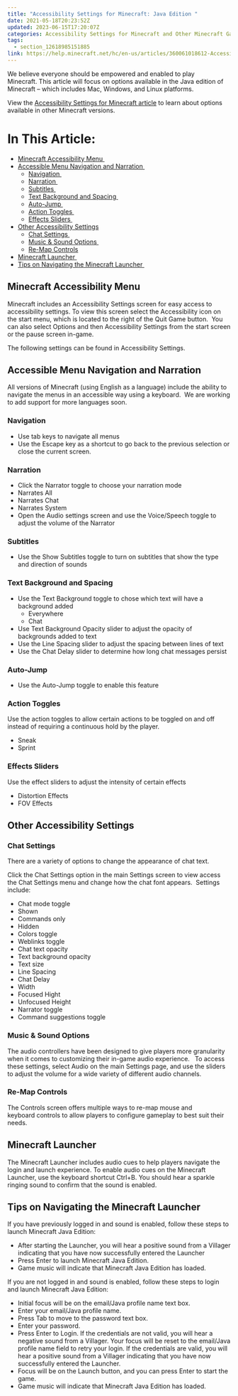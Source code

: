 ```yaml
---
title: "Accessibility Settings for Minecraft: Java Edition "
date: 2021-05-18T20:23:52Z
updated: 2023-06-15T17:20:07Z
categories: Accessibility Settings for Minecraft and Other Minecraft Games
tags:
  - section_12618985151885
link: https://help.minecraft.net/hc/en-us/articles/360061018612-Accessibility-Settings-for-Minecraft-Java-Edition-
---
```


We believe everyone should be empowered and enabled to play Minecraft. This article will focus on options available in the Java edition of Minecraft – which includes Mac, Windows, and Linux platforms.    

View the [Accessibility Settings for Minecraft article](https://aka.ms/MC-Bedrock-ACC-Features) to learn about options available in other Minecraft versions. 

# In This Article:

- [Minecraft Accessibility Menu ](#minecraft-accessibility-menu)
- [Accessible Menu Navigation and Narration ](#accessible-menu-navigation-and-narration)
  - [Navigation ](#navigation)
  - [Narration ](#narration)
  - [Subtitles ](#subtitles)
  - [Text Background and Spacing ](#text-background-and-spacing)
  - [Auto-Jump ](#auto-jump)
  - [Action Toggles ](#action-toggles)
  - [Effects Sliders ](#effects-sliders)
- [Other Accessibility Settings](#other-accessibility-settings)
  - [Chat Settings ](#chat-settings)
  - [Music & Sound Options ](#music--sound-options)
  - [Re-Map Controls](#re-map-controls)
- [Minecraft Launcher ](#minecraft-launcher)
- [Tips on Navigating the Minecraft Launcher ](#tips-on-navigating-the-minecraft-launcher)

## Minecraft Accessibility Menu 

Minecraft includes an Accessibility Settings screen for easy access to accessibility settings. To view this screen select the Accessibility icon on the start menu, which is located to the right of the Quit Game button.  You can also select Options and then Accessibility Settings from the start screen or the pause screen in-game.    

The following settings can be found in Accessibility Settings. 

## Accessible Menu Navigation and Narration 

All versions of Minecraft (using English as a language) include the ability to navigate the menus in an accessible way using a keyboard.  We are working to add support for more languages soon. 

### Navigation 

- Use tab keys to navigate all menus  
- Use the Escape key as a shortcut to go back to the previous selection or close the current screen. 

### Narration 

- Click the Narrator toggle to choose your narration mode 
- Narrates All 
- Narrates Chat 
- Narrates System
- Open the Audio settings screen and use the Voice/Speech toggle to adjust the volume of the Narrator 

### Subtitles 

- Use the Show Subtitles toggle to turn on subtitles that show the type and direction of sounds 

### Text Background and Spacing 

- Use the Text Background toggle to chose which text will have a background added 
  - Everywhere 
  - Chat 
- Use Text Background Opacity slider to adjust the opacity of backgrounds added to text 
- Use the Line Spacing slider to adjust the spacing between lines of text 
- Use the Chat Delay slider to determine how long chat messages persist 

### Auto-Jump 

- Use the Auto-Jump toggle to enable this feature 

### Action Toggles 

Use the action toggles to allow certain actions to be toggled on and off instead of requiring a continuous hold by the player. 

- Sneak 
- Sprint 

### Effects Sliders 

Use the effect sliders to adjust the intensity of certain effects 

- Distortion Effects 
- FOV Effects 

## Other Accessibility Settings

### Chat Settings 

There are a variety of options to change the appearance of chat text. 

Click the Chat Settings option in the main Settings screen to view access the Chat Settings menu and change how the chat font appears.  Settings include: 

- Chat mode toggle 
- Shown 
- Commands only 
- Hidden 
- Colors toggle 
- Weblinks toggle 
- Chat text opacity 
- Text background opacity 
- Text size 
- Line Spacing 
- Chat Delay 
- Width 
- Focused Hight 
- Unfocused Height 
- Narrator toggle 
- Command suggestions toggle   

### Music & Sound Options 

The audio controllers have been designed to give players more granularity when it comes to customizing their in-game audio experience.   To access these settings, select Audio on the main Settings page, and use the sliders to adjust the volume for a wide variety of different audio channels. 

### Re-Map Controls

The Controls screen offers multiple ways to re-map mouse and keyboard controls to allow players to configure gameplay to best suit their needs.   

## Minecraft Launcher 

The Minecraft Launcher includes audio cues to help players navigate the login and launch experience. To enable audio cues on the Minecraft Launcher, use the keyboard shortcut Ctrl+B. You should hear a sparkle ringing sound to confirm that the sound is enabled.   

## Tips on Navigating the Minecraft Launcher 

If you have previously logged in and sound is enabled, follow these steps to launch Minecraft Java Edition: 

- After starting the Launcher, you will hear a positive sound from a Villager indicating that you have now successfully entered the Launcher 
- Press Enter to launch Minecraft Java Edition. 
- Game music will indicate that Minecraft Java Edition has loaded. 

If you are not logged in and sound is enabled, follow these steps to login and launch Minecraft Java Edition: 

- Initial focus will be on the email/Java profile name text box. 
- Enter your email/Java profile name. 
- Press Tab to move to the password text box. 
- Enter your password. 
- Press Enter to Login. If the credentials are not valid, you will hear a negative sound from a Villager. Your focus will be reset to the email/Java profile name field to retry your login. If the credentials are valid, you will hear a positive sound from a Villager indicating that you have now successfully entered the Launcher. 
- Focus will be on the Launch button, and you can press Enter to start the game. 
- Game music will indicate that Minecraft Java Edition has loaded.
